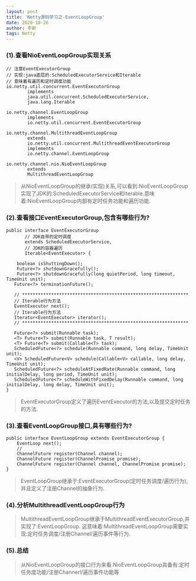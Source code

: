 ```yaml
---
layout: post
title: 'Netty源码学习之-EventLoopGroup'
date: 2020-10-26
author: 李新
tags: Netty
---
```


### (1).查看NioEventLoopGroup实现关系
```
// 注意EventExecutorGroup
// 实现:java底层的:ScheduledExecutorService和Iterable
// 意味着有遍历和定时调度功能
io.netty.util.concurrent.EventExecutorGroup 
        implements 
        java.util.concurrent.ScheduledExecutorService,
        java.lang.Iterable        

io.netty.channel.EventLoopGroup 
        implements 
        io.netty.util.concurrent.EventExecutorGroup
        
io.netty.channel.MultithreadEventLoopGroup 
        extends 
        io.netty.util.concurrent.MultithreadEventExecutorGroup
        implements 
        io.netty.channel.EventLoopGroup        

io.netty.channel.nio.NioEventLoopGroup 
        extends 
        MultithreadEventLoopGroup

```
> 从NioEventLoopGroup的继承(实现)关系,可以看到:NioEventLoopGroup实现了JDK的:ScheduledExecutorService和Iterable.意味着:NioEventLoopGroup内部有定时任务功能和遍历功能.

### (2).查看接口EventExecutorGroup,包含有哪些行为?
```
public interface EventExecutorGroup 
       // JDK自带的定时调度
       extends ScheduledExecutorService, 
       // JDK的容器遍历
       Iterable<EventExecutor> {
    
    boolean isShuttingDown();
    Future<?> shutdownGracefully();
    Future<?> shutdownGracefully(long quietPeriod, long timeout, TimeUnit unit);
   Future<?> terminationFuture();
   
   // ***************************************************************
   // Iterable行为方法
   EventExecutor next();
   // Iterable行为方法
   Iterator<EventExecutor> iterator();
   // ***************************************************************
   
   Future<?> submit(Runnable task);
   <T> Future<T> submit(Runnable task, T result);
   <T> Future<T> submit(Callable<T> task);
   ScheduledFuture<?> schedule(Runnable command, long delay, TimeUnit unit);
   <V> ScheduledFuture<V> schedule(Callable<V> callable, long delay, TimeUnit unit);
   ScheduledFuture<?> scheduleAtFixedRate(Runnable command, long initialDelay, long period, TimeUnit unit);
   ScheduledFuture<?> scheduleWithFixedDelay(Runnable command, long initialDelay, long delay, TimeUnit unit);
}
```
> EventExecutorGroup定义了遍历EventExecutor的方法,以及提交定时任务的方法.

### (3).查看EventLoopGroup接口,具有哪些行为?
```
public interface EventLoopGroup extends EventExecutorGroup {
    EventLoop next();
    // 
    ChannelFuture register(Channel channel);
    ChannelFuture register(ChannelPromise promise);
    ChannelFuture register(Channel channel, ChannelPromise promise);
}
```
> EventLoopGroup继承于:EventExecutorGroup(定时任务调度/遍历行为),并且定义了注册Channel的抽象行为.

### (4).分析MultithreadEventLoopGroup行为
> MultithreadEventLoopGroup继承于MultithreadEventExecutorGroup,并实现了:EventLoopGroup.
这意味着:MultithreadEventLoopGroup需要实现:定时任务调度/注册Channel/遍历事件等行为.

### (5).总结
> 从NioEventLoopGroup的接口行为来看.NioEventLoopGroup具备有:定时任务度功能/注册Channerl/遍历事件功能等